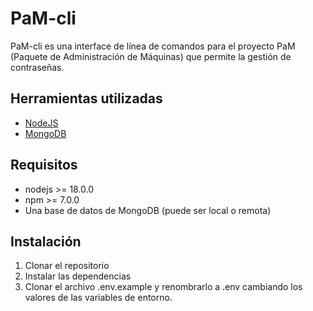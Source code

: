 # PaM-cli
PaM-cli es una interface de línea de comandos para el proyecto PaM (Paquete de Administración de Máquinas) que permite la gestión de contraseñas.

## Herramientas utilizadas
- [NodeJS](https://nodejs.org/es/)
- [MongoDB](https://www.mongodb.com/es)

## Requisitos
- nodejs >= 18.0.0
- npm >= 7.0.0
- Una base de datos de MongoDB (puede ser local o remota)

## Instalación
1. Clonar el repositorio
2. Instalar las dependencias
3. Clonar el archivo .env.example y renombrarlo a .env cambiando los valores de las variables de entorno.